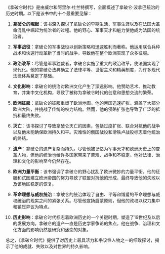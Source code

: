 《拿破仑时代》是由威尔和阿里尔·杜兰特撰写，全面概述了拿破仑·波拿巴统治的历史时期。以下是该书中的十个最重要见解：

1. **拿破仑的崛起**：该书深入探讨了拿破仑的早期生活、军事生涯以及在法国大革命混乱中崛起为统治者的过程。他的野心、军事天才和魅力使他成为法国的统治者。

2. **军事战役**：拿破仑的军事战役以创新策略和迅速胜利而著称。他运用联合兵种战术和快速行动革新了当时的战争，导致他在整个欧洲实现了众多征服。

3. **政治改革**：尽管是军事独裁者，拿破仑实施了重大的政治改革，使法国实现了现代化。他的拿破仑法典确立了法律平等、世俗主义和精英制度，为许多现代法律体系奠定了基础。

4. **文化影响**：拿破仑的统治对欧洲文化产生了深远影响。他赞助艺术、推动教育，并集中文化机构，导致了被称为拿破仑时代的创意和思想交流的繁荣。

5. **欧洲征服**：拿破仑的征服重塑了欧洲地图。他的帝国迅速扩张，涵盖了大部分欧洲大陆，并挑战了传统的权力结构。然而，他的侵略扩张也导致了广泛的抵抗和最终失败。

6. **灭亡**：该书探讨了导致拿破仑灭亡的因素，包括过度扩张、联合对抗他的战争以及他未能确保欧洲持久和平。灾难性的俄国战役和滑铁卢战役标志着他统治的终结。

7. **遗产**：拿破仑的遗产复杂而持久。尽管他被记忆为军事天才和欧洲历史上的变革人物，但他的统治也给许多国家带来了苦难、战争和不稳定。他对法律、治理和文化的影响至今仍然存在。

8. **欧洲力量平衡**：该书强调了拿破仑的野心扰乱了欧洲微妙的力量平衡。他的征服和试图建立欧洲帝国的努力导致了联盟对抗他的形成，最终导致他的失败以及该地区稳定的恢复。

9. **革命理想与威权统治**：拿破仑的统治体现了自由、平等和博爱的革命理想与威权统治的现实之间的紧张关系。尽管他宣扬启蒙原则，但他的政权以权力集中和镇压异议为特点。

10. **历史影响**：拿破仑时代标志着欧洲历史的一个关键时期，塑造了19世纪及以后的发展方向。拿破仑的遗产一直是历史学家争论的焦点，他在战争、治理和文化方面的影响仍然是研究和迷恋的对象。

总之，《拿破仑时代》提供了对历史上最具活力和争议性人物之一的细致探讨，揭示了他的成就、失败以及对世界的持久影响。